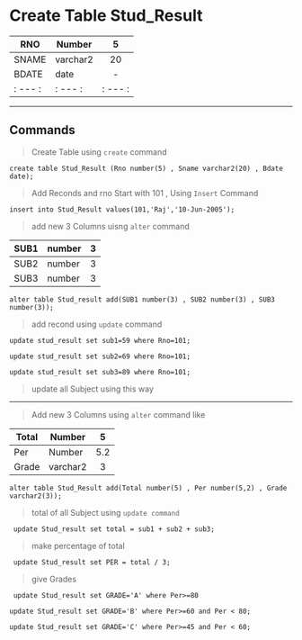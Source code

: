 
# Create Table Stud_Result

<center>

|RNO | Number | 5 |   
|--- |   ---  |:---:|
|SNAME| varchar2 | 20|
|BDATE| date | - |
|: --- :|: --- :|: --- :|

***
</center>

## Commands 

> Create Table using `create` command

```
create table Stud_Result (Rno number(5) , Sname varchar2(20) , Bdate date);
```
> Add Reconds and rno Start with 101 , Using `Insert` Command

```
insert into Stud_Result values(101,'Raj','10-Jun-2005');
```

> add new 3 Columns uisng `alter` command

<center>

|SUB1 | number | 3 |
|---|---|---|
|SUB2 | number | 3 |
|SUB3 | number | 3 |

</center>

```
alter table Stud_result add(SUB1 number(3) , SUB2 number(3) , SUB3 number(3));
```

> add recond using `update` command
```
update stud_result set sub1=59 where Rno=101; 
``` 
```
update stud_result set sub2=69 where Rno=101; 
```
```
update stud_result set sub3=89 where Rno=101; 
```
> update all Subject using this way

***

>Add new 3 Columns using `alter` command like

<center>

| Total | Number | 5 |
|  ---  |  ----  |:---:|
| Per   | Number |5.2|
| Grade | varchar2 | 3 |

</center>

```
alter table Stud_Result add(Total number(5) , Per number(5,2) , Grade varchar2(3));
```

> total of all Subject using `update command`

```
 update Stud_result set total = sub1 + sub2 + sub3;
```

> make percentage of total 

```
 update Stud_result set PER = total / 3;
```

> give Grades  

```
 update Stud_result set GRADE='A' where Per>=80
```
```
update Stud_result set GRADE='B' where Per>=60 and Per < 80;
```
```
update Stud_result set GRADE='C' where Per>=45 and Per < 60;
```


